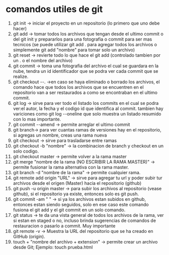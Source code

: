 # comandos utiles de git
1. git init -> iniciar el proyecto en un repositorio (lo primero que uno debe hacer)
2. git add -> tomar todos los archivos que tengan desde el ultimo commit o del git init y prepararlos para una fotografia o commit para ser mas tecnicos (se puede utilizar git add . para agregar todos los archivos o simplemente git add "nombre" para tomar solo un archivo)
3. git reset -> revierte todo lo que hace el git add (controlado tambien por un . o el nombre del archivo)
4. git commit -> toma una fotografia del archivo el cual se guardara en la nube, tendra un id identificador que se podra ver cada commit que se realize.
5. git checkout --. ->en caso se haya eliminado o borrado los archivos, el comando hace que todos los archivos que se encuentren en el repositorio van a ser restaurados a como se encontraban en el ultimo commit.
6. git log -> sirve para ver todo el listado los commits en el cual se podra ver:el autor, la fecha y el codigo id que identifica al commit.
    tambien hay variciones como git log --oneline  que solo muestra un listado resumido con lo mas importante.
7. git commit --amend -> permite arreglar el ultimo commit
8. git branch-> para ver cuantas ramas de versiones hay en el repositorio, si agregas un nombre, creas una rama nueva
9. git checkout -> sirve para trasladarse entre ramas
10. git checkout -b "nombre" -> la combinacion de branch y checkout en un solo codigo.
11. git checkout master -> permite volver a la rama master
12. git merge "nombre de la rama (NO ESCRIBIR LA RAMA MASTER)" -> permite fusionar la rama alternativa con la rama master.
13. git branch -d "nombre de la rama" -> permite cualquier rama.
14. git remote add origin "URL" -> sirve para agregar tu url y poder subir tur archivos desde el origen (Master) hacia el repositorio (github)
15. git push -u origin master -> para subir los archivos al repositorio (vease github), si el repositorio ya existe, entonces solo es git push.
16. git commit -am " " -> si ya los archivos estan subidos en github, entonces estan siendo seguidos, solo en ese caso este comando fusiona el git add y el git commit en un solo comando.
17. git status -> te da una vista general de todos los archivos de la rama, ver si estan en staged o no, incluso brinda sugerencias de comandos de restauracion o pasarlo a commit. Muy importante
18. git remote -v -> Muestra la URL del repositorio que se ha creado en GitHub (origin).
19. touch + "nombre del archivo + extension" -> permite crear un archivo desde Git; Ejemplo: touch prueba.html 